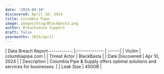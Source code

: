 ```yaml
---
date: '2024-04-10'
discovered: April 10, 2024
title: Columbia Pipe
image: images/blog/BlackBasta.png
author: Breachsense Support
draft: false
yearmonths: 2024/april
---
```


| Data Breach Report------------:     |:-------------:    | :-----:|
| Victim      | columbiapipe.com      | 
| Threat Actor      | BlackBasta      | 
| Date Discovered      | Apr 10, 2024      | 
| Description      | Columbia Pipe & Supply offers optimal solutions and services for businesses.      | 
| Leak Size      | 450GB      | 

